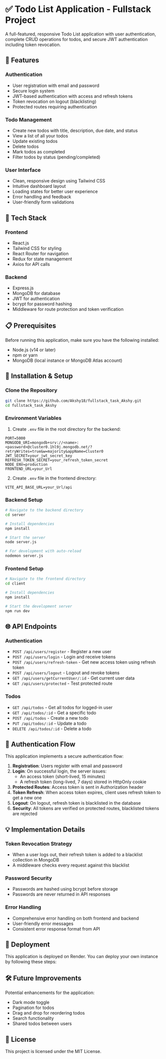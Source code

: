 # ✅ Todo List Application - Fullstack Project

A full-featured, responsive Todo List application with user authentication, complete CRUD operations for todos, and secure JWT authentication including token revocation.

## 🚀 Features

### Authentication
- User registration with email and password
- Secure login system
- JWT-based authentication with access and refresh tokens
- Token revocation on logout (blacklisting)
- Protected routes requiring authentication

### Todo Management
- Create new todos with title, description, due date, and status
- View a list of all your todos
- Update existing todos
- Delete todos
- Mark todos as completed
- Filter todos by status (pending/completed)

### User Interface
- Clean, responsive design using Tailwind CSS
- Intuitive dashboard layout
- Loading states for better user experience
- Error handling and feedback
- User-friendly form validations

## 🔧 Tech Stack

### Frontend
- React.js
- Tailwind CSS for styling
- React Router for navigation
- Redux for state management
- Axios for API calls

### Backend
- Express.js
- MongoDB for database
- JWT for authentication
- bcrypt for password hashing
- Middleware for route protection and token verification

## 📋 Prerequisites

Before running this application, make sure you have the following installed:

- Node.js (v14 or later)
- npm or yarn
- MongoDB (local instance or MongoDB Atlas account)

## 🔌 Installation & Setup

### Clone the Repository

```bash
git clone https://github.com/Akshy18/fullstack_task_Akshy.git
cd fullstack_task_Akshy
```

### Environment Variables

1. Create `.env` file in the root directory for the backend:

```
PORT=5000
MONGODB_URI=mongodb+srv://<name>:<password>@cluster0.1hl9j.mongodb.net/?retryWrites=true&w=majority&appName=Cluster0
JWT_SECRET=your_jwt_secret_key
REFRESH_TOKEN_SECRET=your_refresh_token_secret
NODE_ENV=production
FRONTEND_URL=your_Url
```

2. Create `.env` file in the frontend directory:

```
VITE_API_BASE_URL=your_Url/api
```

### Backend Setup

```bash
# Navigate to the backend directory
cd server

# Install dependencies
npm install

# Start the server
node server.js

# For development with auto-reload
nodemon server.js
```

### Frontend Setup

```bash
# Navigate to the frontend directory
cd client

# Install dependencies
npm install

# Start the development server
npm run dev
```

## 🌐 API Endpoints

### Authentication
- `POST /api/users/register` - Register a new user
- `POST /api/users/login` - Login and receive tokens
- `POST /api/users/refresh-token` - Get new access token using refresh token
- `POST /api/users/logout` - Logout and revoke tokens
- `GET /api/users/getCurrentUser/:id` - Get current user data
- `GET /api/users/protected` - Test protected route


### Todos
- `GET /api/todos` - Get all todos for logged-in user
- `GET /api/todos/:id` - Get a specific todo
- `POST /api/todos` - Create a new todo
- `PUT /api/todos/:id` - Update a todo
- `DELETE /api/todos/:id` - Delete a todo

## 🔐 Authentication Flow

This application implements a secure authentication flow:

1. **Registration**: Users register with email and password
2. **Login**: On successful login, the server issues:
   - An access token (short-lived, 15 minutes)
   - A refresh token (long-lived, 7 days) stored in HttpOnly cookie
3. **Protected Routes**: Access token is sent in Authorization header
4. **Token Refresh**: When access token expires, client uses refresh token to get a new one
5. **Logout**: On logout, refresh token is blacklisted in the database
6. **Security**: All tokens are verified on protected routes, blacklisted tokens are rejected

## 💡 Implementation Details

### Token Revocation Strategy
- When a user logs out, their refresh token is added to a blacklist collection in MongoDB
- A middleware checks every request against this blacklist

### Password Security
- Passwords are hashed using bcrypt before storage
- Passwords are never returned in API responses

### Error Handling
- Comprehensive error handling on both frontend and backend
- User-friendly error messages
- Consistent error response format from API

## 🚀 Deployment

This application is deployed on Render. You can deploy your own instance by following these steps:

## 🛠️ Future Improvements

Potential enhancements for the application:
- Dark mode toggle
- Pagination for todos
- Drag and drop for reordering todos
- Search functionality
- Shared todos between users

## 📄 License

This project is licensed under the MIT License.
